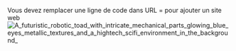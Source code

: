 Vous devez remplacer une ligne de code dans URL = pour ajouter un site web
![A_futuristic_robotic_toad_with_intricate_mechanical_parts_glowing_blue_eyes_metallic_textures_and_a_hightech_scifi_environment_in_the_background_](https://github.com/user-attachments/assets/5033f526-a3f1-4bed-9d05-92f0b9868b08)

